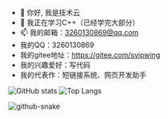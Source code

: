 - 👋 你好, 我是技术云
- 🌱 我正在学习C++（已经学完大部分）
- 📫 我的邮箱：3260130869@qq.com
- 我的QQ：3260130869
- 我的gitee地址：https://gitee.com/svipwing
- 我的兴趣爱好：写代码
- 我的代表作：短链接系统、网页开发助手

![GitHub stats](https://github-readme-stats.vercel.app/api?username=svipwing)
![Top Langs](https://github-readme-stats.vercel.app/api/top-langs/?username=svipwing&layout=compact)

<picture>
  <source media="(prefers-color-scheme: dark)" srcset="https://raw.githubusercontent.com/svipwing/svipwing/output/github-contribution-grid-snake-dark.svg" />
  <source media="(prefers-color-scheme: light)" srcset="https://raw.githubusercontent.com/svipwing/svipwing/output/github-contribution-grid-snake.svg" />
  <img alt="github-snake" src="https://raw.githubusercontent.com/svipwing/svipwing/output/github-contribution-grid-snake.svg" />
</picture>
